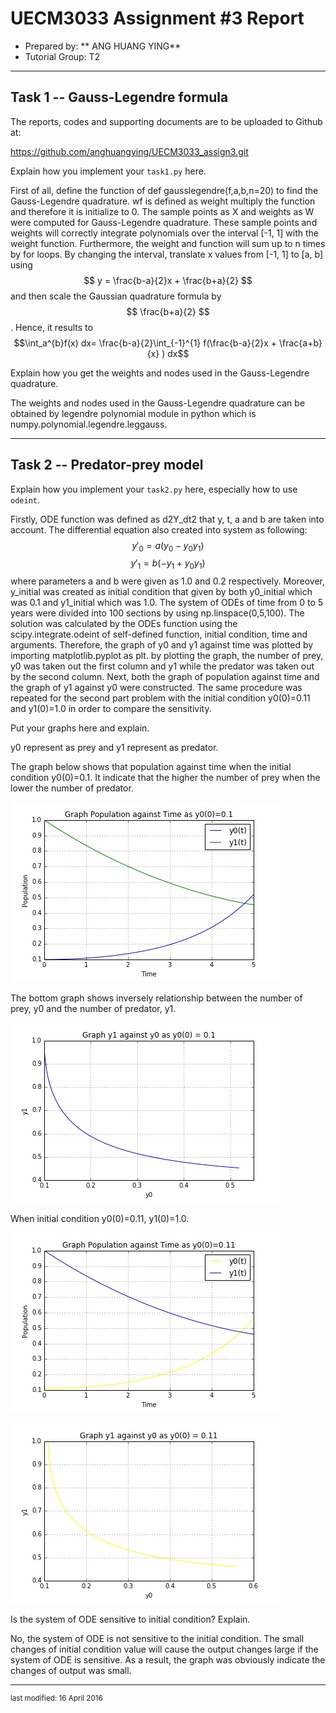 UECM3033 Assignment #3 Report
========================================================

- Prepared by: ** ANG HUANG YING**
- Tutorial Group: T2

--------------------------------------------------------

## Task 1 --  Gauss-Legendre formula

The reports, codes and supporting documents are to be uploaded to Github at: 

https://github.com/anghuangying/UECM3033_assign3.git


Explain how you implement your `task1.py` here.

First of all, define the function of def gausslegendre(f,a,b,n=20) to find the Gauss-Legendre quadrature.  wf is defined as weight multiply the function and therefore it is initialize to 0. The sample points as X and weights as W were computed for Gauss-Legendre quadrature. These sample points and weights will correctly integrate polynomials over the interval [-1, 1] with the weight function. Furthermore, the weight and function will sum up to n times by for loops. By changing the interval, translate x values from [-1, 1] to [a, b] using $$ y = \frac{b-a}{2}x + \frac{b+a}{2} $$ and then scale the Gaussian quadrature formula by $$ \frac{b+a}{2} $$. Hence, it results to $$\int_a^{b}f(x) dx= \frac{b-a}{2}\int_{-1}^{1} f(\frac{b-a}{2}x + \frac{a+b}{x} ) dx$$


Explain how you get the weights and nodes used in the Gauss-Legendre quadrature.

The weights and nodes used in the Gauss-Legendre quadrature can be obtained by legendre polynomial module in python which is numpy.polynomial.legendre.leggauss.


---------------------------------------------------------

## Task 2 -- Predator-prey model

Explain how you implement your `task2.py` here, especially how to use `odeint`.

Firstly, ODE function was defined as d2Y_dt2 that y, t, a and b are taken into account. The differential equation also created into system as following: 
$$ y'_0 = a(y_0 - y_0 y_1)$$ $$ y'_1 = b(-y_1 + y_0 y_1)$$
where parameters a and b were given as 1.0 and 0.2 respectively. Moreover, y_initial was created as initial condition that given by both y0_initial which was 0.1 and y1_initial which was 1.0. The system of ODEs of time from 0 to 5 years were divided into 100 sections by using np.linspace(0,5,100). The solution was calculated by the ODEs function using the scipy.integrate.odeint of self-defined function, initial condition, time and arguments. Therefore, the graph of y0 and y1 against time was plotted by importing matplotlib.pyplot as plt. by plotting the graph, the number of prey, y0  was taken out the first column and y1 while the predator was taken out by the second column. Next, both the graph of population against time and the graph of y1 against y0 were constructed. The same procedure was repeated for the second part problem with the initial condition y0(0)=0.11 and y1(0)=1.0 in order to compare the sensitivity.


Put your graphs here and explain.

y0 represent as prey and y1 represent as predator.

The graph below shows that population against time when the initial condition y0(0)=0.1. It indicate that the higher the number of prey when the lower the number of predator. 

![Graph_Population_against_Time_1.jpg](Graph_Population_against_Time_1.jpg)

The bottom graph shows inversely relationship between the number of prey, y0 and the number of predator, y1.

![Graph_y1_against_y0_1.jpg](Graph_y1_against_y0_1.jpg)

When initial condition y0(0)=0.11, y1(0)=1.0.


![Graph_Population_against_Time_2.jpg](Graph_Population_against_Time_2.jpg)


![Graph_y1_against_y0_2.jpg](Graph_y1_against_y0_2.jpg)


Is the system of ODE sensitive to initial condition? Explain.

No, the system of ODE is not sensitive to the initial condition.  The small changes of initial condition value will cause the output changes large if the system of ODE is sensitive. As a result, the graph was obviously indicate the changes of output was small.

-----------------------------------

<sup>last modified: 16 April 2016 </sup>
